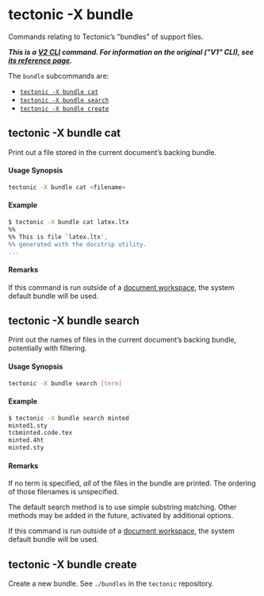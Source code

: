 # tectonic -X bundle

Commands relating to Tectonic’s "bundles" of support files.

***This is a [V2 CLI][v2cli-ref] command. For information on the original ("V1"
CLI), see [its reference page][v1cli-ref].***

[v2cli-ref]: ../ref/v2cli.md
[v1cli-ref]: ../ref/v1cli.md

The `bundle` subcommands are:

- [`tectonic -X bundle cat`](#tectonic--x-bundle-cat)
- [`tectonic -X bundle search`](#tectonic--x-bundle-search)
- [`tectonic -X bundle create`](#tectonic--x-bundle-create)


## tectonic -X bundle cat

Print out a file stored in the current document’s backing bundle.

#### Usage Synopsis

```sh
tectonic -X bundle cat <filename>
```

#### Example

```sh
$ tectonic -X bundle cat latex.ltx
%%
%% This is file `latex.ltx',
%% generated with the docstrip utility.
...
```

#### Remarks

If this command is run outside of a [document workspace](../ref/workspaces.md),
the system default bundle will be used.


## tectonic -X bundle search

Print out the names of files in the current document’s backing bundle,
potentially with filtering.

#### Usage Synopsis

```sh
tectonic -X bundle search [term]
```

#### Example

```sh
$ tectonic -X bundle search minted
minted1.sty
tcbminted.code.tex
minted.4ht
minted.sty
```

#### Remarks

If no term is specified, *all* of the files in the bundle are printed. The
ordering of those filenames is unspecified.

The default search method is to use simple substring matching. Other methods may
be added in the future, activated by additional options.

If this command is run outside of a [document workspace](../ref/workspaces.md),
the system default bundle will be used.


## tectonic -X bundle create

Create a new bundle. See `./bundles` in the `tectonic` repository.